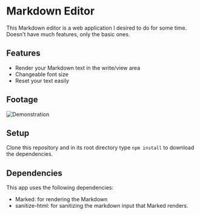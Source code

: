 # Markdown Editor
This Markdown editor is a web application I desired to do for some time. Doesn't have much features, only the basic ones.

## Features
- Render your Markdown text in the write/view area
- Changeable font size
- Reset your text easily

## Footage
![Demonstration](https://i.imgur.com/jZ6UNc2.png)

## Setup
Clone this repository and in its root directory type ```npm install``` to download the dependencies.

## Dependencies
This app uses the following dependencies:
- Marked: for rendering the Markdown
- sanitize-html: for sanitizing the markdown input that Marked renders.